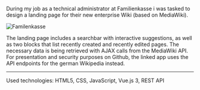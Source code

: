 During my job as a technical administrator at Familienkasse i was tasked to design a landing page for their new enterprise Wiki (based on MediaWiki).

![Familenkasse](https://user-images.githubusercontent.com/72218348/152183697-2dfb6392-0600-4fb1-8377-6dc743aabaf5.jpg)

The landing page includes a searchbar with interactive suggestions, as well as two blocks that list recently created and recently edited pages.
The necessary data is being retrieved with AJAX calls from the MediaWiki API. For presentation and security purposes on Github, the linked app uses the API endpoints for the german Wikipedia instead.

------------------------

Used technologies: HTML5, CSS, JavaScript, Vue.js 3, REST API
